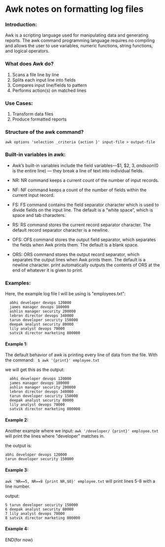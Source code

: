 # Awk notes on formatting log files


### Introduction:
Awk is a scripting language used for manipulating data and generating reports. The awk command programming language requires no compiling and allows the user to use variables, numeric functions, string functions, and logical operators. 


### What does Awk do?
  1. Scans a file line by line 
  2. Splits each input line into fields 
  3. Compares input line/fields to pattern 
  4. Performs action(s) on matched lines 

### Use Cases:
  1. Transform data files
  2. Produce formatted reports

### Structure of the awk command?
`awk options 'selection _criteria {action }' input-file > output-file`

### Built-in variables in awk:
- Awk’s built-in variables include the field variables—$1, $2, $3, and so on ($0 is the entire line) — they break a line of text into individual fields. 

- NR: NR command keeps a current count of the number of input records.
- NF: NF command keeps a count of the number of fields within the current input record.
- FS: FS command contains the field separator character which is used to divide fields on the input line. The default is a “white space”, which is space and tab characters.
- RS: RS command stores the current record separator character. The default record separator character is a newline. 
- OFS: OFS command stores the output field separator, which separates the fields when Awk prints them. The default is a blank space.
- ORS: ORS command stores the output record separator, which separates the output lines when Awk prints them. The default is a newline character. print automatically outputs the contents of ORS at the end of whatever it is given to print.

### Examples:
Here, the example log file I will be using is "employees.txt":
```
  abhi developer devops 120000
  james manager devops 180000
  ashlin manager security 200000
  lebron director devops 340000
  tarun developer security 150000
  deepak analyst security 80000
  lily analyst devops 70000
  satvik director marketing 800000
```
#### Example 1:
The default behavior of awk is printing every line of data from the file.
With the command:
 ` $ awk '{print}' employee.txt`

we will get this as the output:
```
  abhi developer devops 120000
  james manager devops 180000
  ashlin manager security 200000
  lebron director devops 340000
  tarun developer security 150000
  deepak analyst security 80000
  lily analyst devops 70000
  satvik director marketing 800000
 ```

#### Example 2:
Another example where we input:
 ` awk '/developer/ {print}' employee.txt `
will print the lines where "developer" matches in.

the output is:
  ```
  abhi developer devops 120000
  tarun developer security 150000
```

#### Example 3:
`awk 'NR==5, NR==8 {print NR,$0}' employee.txt` will print lines 5-8 with a line number.

output:
```
5 tarun developer security 150000
6 deepak analyst security 80000
7 lily analyst devops 70000
8 satvik director marketing 800000
```

#### Example 4:


END(for now)

